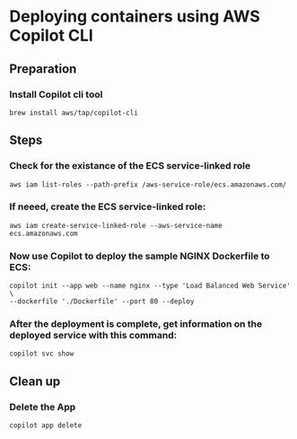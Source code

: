 # Deploying containers using AWS Copilot CLI
## Preparation
### Install Copilot cli tool 
    brew install aws/tap/copilot-cli
    
## Steps
### Check for the existance of the ECS service-linked role 
    aws iam list-roles --path-prefix /aws-service-role/ecs.amazonaws.com/

### If neeed, create the ECS service-linked role:
    aws iam create-service-linked-role --aws-service-name ecs.amazonaws.com

### Now use Copilot to deploy the sample NGINX Dockerfile to ECS:
    copilot init --app web --name nginx --type 'Load Balanced Web Service' \
    --dockerfile './Dockerfile' --port 80 --deploy

### After the deployment is complete, get information on the deployed service with this command:
    copilot svc show

## Clean up 
### Delete the App
    copilot app delete
